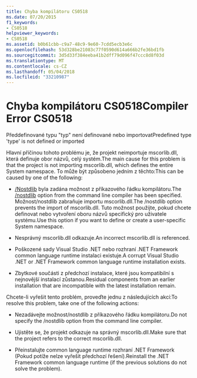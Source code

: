 ```yaml
---
title: Chyba kompilátoru CS0518
ms.date: 07/20/2015
f1_keywords:
- CS0518
helpviewer_keywords:
- CS0518
ms.assetid: b0b61cbb-c9a7-48c9-9e60-7cdd5ecb3e6c
ms.openlocfilehash: 53d328be21083c77f0590d614a666b2fe36bd1fb
ms.sourcegitcommit: 3d5d33f384eeba41b2dff79d096f47ccc8d8f03d
ms.translationtype: MT
ms.contentlocale: cs-CZ
ms.lasthandoff: 05/04/2018
ms.locfileid: "33210987"
---
```

# <a name="compiler-error-cs0518"></a><span data-ttu-id="d8a82-102">Chyba kompilátoru CS0518</span><span class="sxs-lookup"><span data-stu-id="d8a82-102">Compiler Error CS0518</span></span>
<span data-ttu-id="d8a82-103">Předdefinované typu "typ" není definované nebo importovat</span><span class="sxs-lookup"><span data-stu-id="d8a82-103">Predefined type 'type' is not defined or imported</span></span>  
  
 <span data-ttu-id="d8a82-104">Hlavní příčinou tohoto problému je, že projekt neimportuje mscorlib.dll, která definuje obor názvů, celý systém.</span><span class="sxs-lookup"><span data-stu-id="d8a82-104">The main cause for this problem is that the project is not importing mscorlib.dll, which defines the entire System namespace.</span></span> <span data-ttu-id="d8a82-105">To může být způsobeno jedním z těchto:</span><span class="sxs-lookup"><span data-stu-id="d8a82-105">This can be caused by one of the following:</span></span>  
  
-   <span data-ttu-id="d8a82-106">[/Nostdlib](../../../csharp/language-reference/compiler-options/nostdlib-compiler-option.md) byla zadána možnost z příkazového řádku kompilátoru.</span><span class="sxs-lookup"><span data-stu-id="d8a82-106">The [/nostdlib](../../../csharp/language-reference/compiler-options/nostdlib-compiler-option.md) option from the command line compiler has been specified.</span></span> <span data-ttu-id="d8a82-107">Možnost/nostdlib zabraňuje importu mscorlib.dll.</span><span class="sxs-lookup"><span data-stu-id="d8a82-107">The /nostdlib option prevents the import of mscorlib.dll.</span></span> <span data-ttu-id="d8a82-108">Tuto možnost použijte, pokud chcete definovat nebo vytvoření oboru názvů specifický pro uživatele systému.</span><span class="sxs-lookup"><span data-stu-id="d8a82-108">Use this option if you want to define or create a user-specific System namespace.</span></span>  
  
-   <span data-ttu-id="d8a82-109">Nesprávný mscorlib.dll odkazuje.</span><span class="sxs-lookup"><span data-stu-id="d8a82-109">An incorrect mscorlib.dll is referenced.</span></span>  
  
-   <span data-ttu-id="d8a82-110">Poškozené sady Visual Studio .NET nebo rozhraní .NET Framework common language runtime instalaci existuje.</span><span class="sxs-lookup"><span data-stu-id="d8a82-110">A corrupt Visual Studio .NET or .NET Framework common language runtime installation exists.</span></span>  
  
-   <span data-ttu-id="d8a82-111">Zbytkové součásti z předchozí instalace, které jsou kompatibilní s nejnovější instalací zůstanou.</span><span class="sxs-lookup"><span data-stu-id="d8a82-111">Residual components from an earlier installation that are incompatible with the latest installation remain.</span></span>  
  
 <span data-ttu-id="d8a82-112">Chcete-li vyřešit tento problém, proveďte jednu z následujících akcí:</span><span class="sxs-lookup"><span data-stu-id="d8a82-112">To resolve this problem, take one of the following actions:</span></span>  
  
-   <span data-ttu-id="d8a82-113">Nezadávejte možnost/nostdlib z příkazového řádku kompilátoru.</span><span class="sxs-lookup"><span data-stu-id="d8a82-113">Do not specify the /nostdlib option from the command line compiler.</span></span>  
  
-   <span data-ttu-id="d8a82-114">Ujistěte se, že projekt odkazuje na správný mscorlib.dll.</span><span class="sxs-lookup"><span data-stu-id="d8a82-114">Make sure that the project refers to the correct mscorlib.dll.</span></span>  
  
-   <span data-ttu-id="d8a82-115">Přeinstalujte common language runtime rozhraní .NET Framework (Pokud potíže nelze vyřešit předchozí řešení).</span><span class="sxs-lookup"><span data-stu-id="d8a82-115">Reinstall the .NET Framework common language runtime (if the previous solutions do not solve the problem).</span></span>
